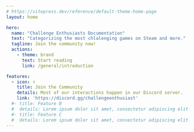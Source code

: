 ```yaml
---
# https://vitepress.dev/reference/default-theme-home-page
layout: home

hero:
  name: "Challenge Enthusiasts Documentation"
  text: "Categorizing the most chlalenging games on Steam and more."
  tagline: Join the community now!
  actions:
    - theme: brand
      text: Start reading
      link: /general/introduction

features:
  - icon: ⬇️
    title: Join the Community
    details: Most of our interactions happen in our Discord server.
    link: 'https://discord.gg/challengeenthusiast'
  #- title: Feature B
  #  details: Lorem ipsum dolor sit amet, consectetur adipiscing elit
  #- title: Feature C
  #  details: Lorem ipsum dolor sit amet, consectetur adipiscing elit
---
```


